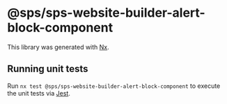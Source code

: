 # @sps/sps-website-builder-alert-block-component

This library was generated with [Nx](https://nx.dev).

## Running unit tests

Run `nx test @sps/sps-website-builder-alert-block-component` to execute the unit tests via [Jest](https://jestjs.io).
